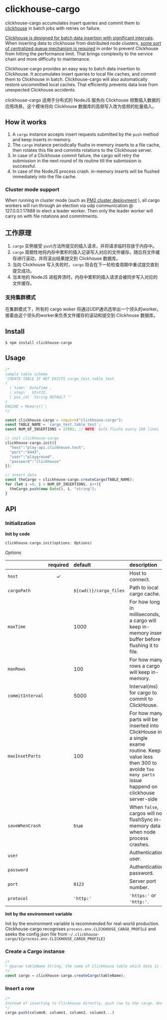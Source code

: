 # clickhouse-cargo
clickhouse-cargo accumulates insert queries and commit them to [clickhouse](https://clickhouse.yandex/) in batch jobs with retries on failure.

[Clickhouse is designed for batch data insertion with significant intervals](https://clickhouse.tech/docs/en/introduction/performance/#performance-when-inserting-data).
When inserting data to clickhouse from distributed node clusters, [some sort of centralized queue mechanism is required](https://github.com/ClickHouse/ClickHouse/issues/1067#issuecomment-320471793) in order to prevent Clickhouse from hitting the performance limit.
That brings complexity to the service chain and more difficulty to maintenance.

Clickhouse-cargo provides an easy way to batch data insertion to Clickhouse. It accumulates insert queries to local file caches, and commit them to Clickhouse in batch. Clickhouse-cargo will also automatically restore uncommitted local caches. That efficiently prevents data lose from unexpected Clickhouse accidents.

clickhouse-cargo 适用于分布式的 NodeJS 服务向 Clickhouse 频繁插入数据的应用场景。这个模块将向 Clickhouse 数据库的高频写入改为低频的批量插入。

## How it works

 1. A `cargo` instance accepts insert requests submitted by the `push` method and keep inserts in-memory.
 2. The `cargo` instance periodically flushs in-memory inserts to a file cache, then rotates this file and commits rotations to the Clickhouse server.
 3. In case of a Clickhouse commit failure, the cargo will retry the submission in the next round of its routine till the submission is successful.
 4. In case of the NodeJS process crash. in-memory inserts will be flushed immediately into the file cache.

### Cluster mode support

When running in cluster mode (such as [PM2 cluster deployment](https://pm2.keymetrics.io/docs/usage/cluster-mode/) ), all cargo workers will run through an election via udp communication @ 127.0.0.1:17888 to elect a leader worker. Then only the leader worker will carry on with file rotations and commitments.

## 工作原理

 1. `cargo` 实例接受 `push`方法所提交的插入请求，并将请求临时存放于内存中。
 1. `cargo` 周期性地将内存中累积的插入记录写入对应的文件缓存。随后将文件缓存进行滚动，并将滚出结果提交到 Clickhouse 数据库。
 4. 当向 Clickhouse 写入失败时，`cargo` 将会在下一轮检查周期中重试提交直到提交成功。
 5. 当本地的 NodeJS 进程奔溃时，内存中累积的插入请求会被同步写入对应的文件缓存。

### 支持集群模式

在集群模式下，所有的 cargo woker 将通过UDP通讯选举出一个领头的worker。 接着由这个领头的worker来负责文件缓存的滚动和提交到 Clickhouse 数据库。


## Install
```
$ npm install clickhouse-cargo
```

## Usage

```javascript
/*
sample table schema
`CREATE TABLE IF NOT EXISTS cargo_test.table_test
(
  \`time\` DateTime ,
  \`step\`  UInt32,
  \`pos_id\` String DEFAULT ''
)
ENGINE = Memory()`;
*/

const clickhouse-cargo = require("clickhouse-cargo");
const TABLE_NAME = `cargo_test.table_test`;
const NUM_OF_INSERTIONS = 27891; // NOTE: bulk flushs every 100 lines

// init clickhouse-cargo
clickhouse-cargo.init({
  "host":"play-api.clickhouse.tech",
  "port":"8443",
  "user":"playground",
  "password":"clickhouse"
});

// insert data
const theCargo = clickhouse-cargo.createCargo(TABLE_NAME);
for (let i =0, i < NUM_OF_INSERTIONS, i++){
  theCargo.push(new Date(), i, "string");
}
```

## API

### Initialization

__Init by code__


```javascript
clickhouse-cargo.init(options: Options)
```

*Options*

|                  | required | default       | description
| :--------------- | :------: | :------------ | :----------
| `host`           | ✓        |               | Host to connect.
| `cargoPath`      |          | `${cwd()}/cargo_files`              | Path to local cargo cache.
| `maxTime`        |          |  1000         | For how long in milliseconds, a cargo will keep in-memory insert buffer before flushing it to file.
| `maxRows`        |          |  100          | For how many rows a cargo will keep in-memory.
| `commitInterval` |          |  5000         | Interval(ms) for cargo to commit to ClickHouse.
| `maxInsetParts`  |          |  100          | For how many parts will be inserted into ClickHouse in a single exame routine. Keep value less then 300 to avoide `Too many parts` issue happend on clickhouse server-side
| `saveWhenCrash`  |          |  true         | When `false`, cargos will not flushSync in-memory data when node process crashes.
| `user`           |          |               | Authentication user.
| `password`       |          |               | Authentication password.
| `port`           |          | `8123`        | Server port number.
| `protocol`       |          | `'http:'`     | `'https:'` or `'http:'`.


__Init by the environment variable__

Init by the environment variable is recommended for real-world production.
Clickhouse-cargo recognises `process.env.CLICKHOUSE_CARGO_PROFILE` and seeks the config json file from `~/.clickhouse-cargo/${process.env.CLICKHOUSE_CARGO_PROFILE}`


### Create a Cargo instanse

```javascript
/*
* @param tableName String, the name of ClickHouse table which data is inserted
*/
const cargo = clickhouse-cargo.createCargo(tableName);
```

### Insert a row
```javascript
/*
Instead of inserting to Clickhouse directly, push row to the cargo. And the cargo will commit accumulated insertions to Clickhouse in batch.
*/
cargo.push(column0, column1, column2, column3...)
```




